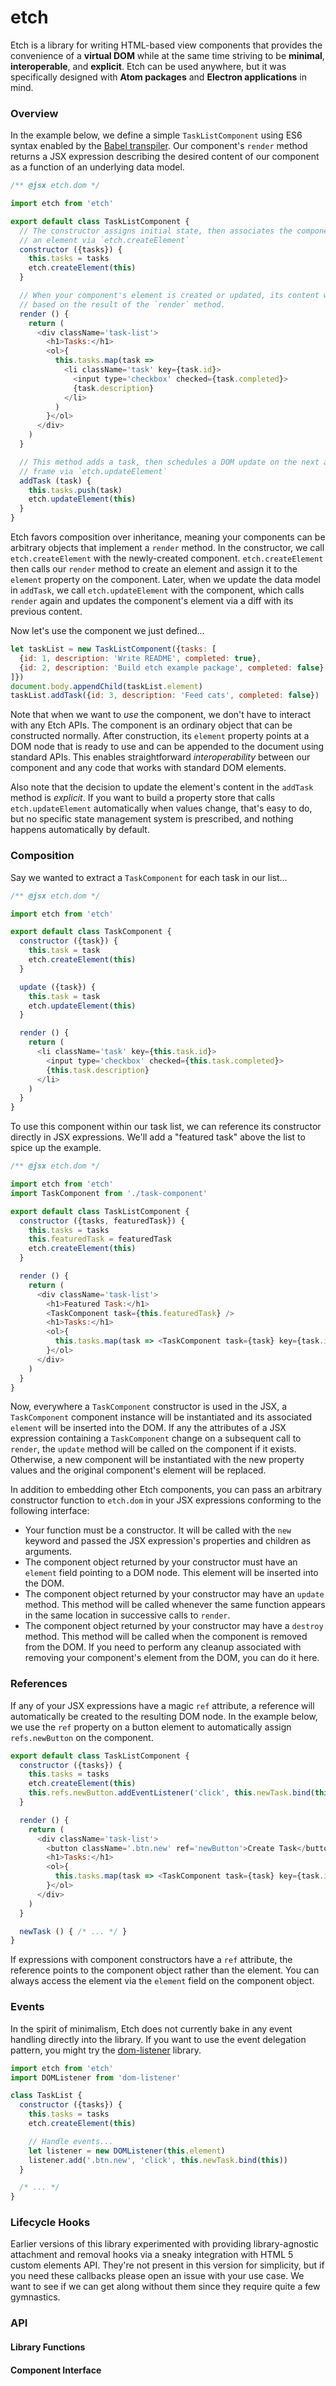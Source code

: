 # etch

Etch is a library for writing HTML-based view components that provides the convenience of a **virtual DOM** while at the same time striving to be **minimal**, **interoperable**, and **explicit**. Etch can be used anywhere, but it was specifically designed with **Atom packages** and **Electron applications** in mind.

### Overview

In the example below, we define a simple `TaskListComponent` using ES6 syntax enabled by the [Babel transpiler][babel]. Our component's `render` method returns a JSX expression describing the desired content of our component as a function of an underlying data model.

```js
/** @jsx etch.dom */

import etch from 'etch'

export default class TaskListComponent {
  // The constructor assigns initial state, then associates the component with
  // an element via `etch.createElement`
  constructor ({tasks}) {
    this.tasks = tasks
    etch.createElement(this)
  }

  // When your component's element is created or updated, its content will be
  // based on the result of the `render` method.
  render () {
    return (
      <div className='task-list'>
        <h1>Tasks:</h1>
        <ol>{
          this.tasks.map(task =>
            <li className='task' key={task.id}>
              <input type='checkbox' checked={task.completed}>
              {task.description}
            </li>
          )
        }</ol>
      </div>
    )
  }

  // This method adds a task, then schedules a DOM update on the next animation
  // frame via `etch.updateElement`
  addTask (task) {
    this.tasks.push(task)
    etch.updateElement(this)
  }
}
```

Etch favors composition over inheritance, meaning your components can be arbitrary objects that implement a `render` method. In the constructor, we call `etch.createElement` with the newly-created component. `etch.createElement` then calls our `render` method to create an element and assign it to the `element` property on the component. Later, when we update the data model in `addTask`, we call `etch.updateElement` with the component, which calls `render` again and updates the component's element via a diff with its previous content.

Now let's use the component we just defined...

```js
let taskList = new TaskListComponent({tasks: [
  {id: 1, description: 'Write README', completed: true},
  {id: 2, description: 'Build etch example package', completed: false}  
]})
document.body.appendChild(taskList.element)
taskList.addTask({id: 3, description: 'Feed cats', completed: false})
```

Note that when we want to *use* the component, we don't have to interact with any Etch APIs. The component is an ordinary object that can be constructed normally. After construction, its `element` property points at a DOM node that is ready to use and can be appended to the document using standard APIs. This enables straightforward *interoperability* between our component and any code that works with standard DOM elements.

Also note that the decision to update the element's content in the `addTask` method is *explicit*. If you want to build a property store that calls `etch.updateElement` automatically when values change, that's easy to do, but no specific state management system is prescribed, and nothing happens automatically by default.

### Composition

Say we wanted to extract a `TaskComponent` for each task in our list...

```js
/** @jsx etch.dom */

import etch from 'etch'

export default class TaskComponent {
  constructor ({task}) {
    this.task = task
    etch.createElement(this)
  }

  update ({task}) {
    this.task = task
    etch.updateElement(this)
  }

  render () {
    return (
      <li className='task' key={this.task.id}>
        <input type='checkbox' checked={this.task.completed}>
        {this.task.description}
      </li>
    )
  }
}
```

To use this component within our task list, we can reference its constructor directly in JSX expressions. We'll add a "featured task" above the list to spice up the example.

```js
/** @jsx etch.dom */

import etch from 'etch'
import TaskComponent from './task-component'

export default class TaskListComponent {
  constructor ({tasks, featuredTask}) {
    this.tasks = tasks
    this.featuredTask = featuredTask
    etch.createElement(this)
  }

  render () {
    return (
      <div className='task-list'>
        <h1>Featured Task:</h1>
        <TaskComponent task={this.featuredTask} />
        <h1>Tasks:</h1>
        <ol>{
          this.tasks.map(task => <TaskComponent task={task} key={task.id} />)
        }</ol>
      </div>
    )
  }
}
```

Now, everywhere a `TaskComponent` constructor is used in the JSX, a `TaskComponent` component instance will be instantiated and its associated `element` will be inserted into the DOM. If any the attributes of a JSX expression containing a `TaskComponent` change on a subsequent call to `render`, the `update` method will be called on the component if it exists. Otherwise, a new component will be instantiated with the new property values and the original component's element will be replaced.

In addition to embedding other Etch components, you can pass an arbitrary constructor function to `etch.dom` in your JSX expressions conforming to the following interface:

* Your function must be a constructor. It will be called with the `new` keyword and passed the JSX expression's properties and children as arguments.
* The component object returned by your constructor must have an `element` field pointing to a DOM node. This element will be inserted into the DOM.
* The component object returned by your constructor may have an `update` method. This method will be called whenever the same function appears in the same location in successive calls to `render`.
* The component object returned by your constructor may have a `destroy` method. This method will be called when the component is removed from the DOM. If you need to perform any cleanup associated with removing your component's element from the DOM, you can do it here.

### References

If any of your JSX expressions have a magic `ref` attribute, a reference will automatically be created to the resulting DOM node. In the example below, we use the `ref` property on a button element to automatically assign `refs.newButton` on the component.

```js
export default class TaskListComponent {
  constructor ({tasks}) {
    this.tasks = tasks
    etch.createElement(this)
    this.refs.newButton.addEventListener('click', this.newTask.bind(this))
  }

  render () {
    return (
      <div className='task-list'>
        <button className='.btn.new' ref='newButton'>Create Task</button>
        <h1>Tasks:</h1>
        <ol>{
          this.tasks.map(task => <TaskComponent task={task} key={task.id} />)
        }</ol>
      </div>
    )
  }

  newTask () { /* ... */ }
}
```

If expressions with component constructors have a `ref` attribute, the reference points to the component object rather than the element. You can always access the element via the `element` field on the component object.

### Events

In the spirit of minimalism, Etch does not currently bake in any event handling directly into the library. If you want to use the event delegation pattern, you might try the [dom-listener][dom-listener] library.

```js
import etch from 'etch'
import DOMListener from 'dom-listener'

class TaskList {
  constructor ({tasks}) {
    this.tasks = tasks
    etch.createElement(this)

    // Handle events...
    let listener = new DOMListener(this.element)
    listener.add('.btn.new', 'click', this.newTask.bind(this))
  }

  /* ... */
}
```

### Lifecycle Hooks

Earlier versions of this library experimented with providing library-agnostic attachment and removal hooks via a sneaky integration with HTML 5 custom elements API. They're not present in this version for simplicity, but if you need these callbacks please open an issue with your use case. We want to see if we can get along without them since they require quite a few gymnastics.

### API

#### Library Functions

#### Component Interface


[babel]: https://babeljs.io/
[dom-listener]: https://github.com/atom/dom-listener
